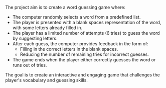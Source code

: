 The project aim is to create a word guessing game where:

- The computer randomly selects a word from a predefined list.
- The player is presented with a blank spaces representation of the word, with some letters already filled in.
- The player has a limited number of attempts (6 tries) to guess the word by suggesting letters.
- After each guess, the computer provides feedback in the form of:
    - Filling in the correct letters in the blank spaces.
    - Reducing the number of remaining tries for incorrect guesses.
- The game ends when the player either correctly guesses the word or runs out of tries.

The goal is to create an interactive and engaging game that challenges the player's vocabulary and guessing skills.
